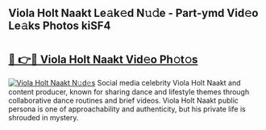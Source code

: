 ## Viola Holt Naakt Le𝚊k𝚎d N𝚞𝚍e - Part-ymd Vid𝚎o Le𝚊ks Photos kiSF4

# <h2><a href="http://fb1k9r.evod.top/?m=Viola+Holt+Naakt">🔗 👉🔴 Viola Holt Naakt Vid𝚎o Ph𝚘t𝚘s</a></h2>

[![Viola Holt Naakt N𝚞d𝚎s](https://i.imgur.com/8V9OHl7.gif)](http://fb1k9r.evod.top/?m=Viola+Holt+Naakt)
Social media celebrity Viola Holt Naakt and content producer, known for sharing dance and lifestyle themes through collaborative dance routines and brief videos. Viola Holt Naakt public persona is one of approachability and authenticity, but his private life is shrouded in mystery. 
